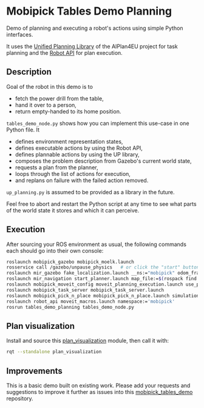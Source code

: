 # Mobipick Tables Demo Planning

Demo of planning and executing a robot's actions using simple Python interfaces.

It uses the [Unified Planning Library](https://github.com/aiplan4eu/unified-planning)
of the AIPlan4EU project for task planning and the [Robot API](https://git.ni.dfki.de/acting/robot_api/)
for plan execution.

## Description

Goal of the robot in this demo is to

- fetch the power drill from the table,
- hand it over to a person,
- return empty-handed to its home position.

`tables_demo_node.py` shows how you can implement this use-case in one Python file. It

- defines environment representation states,
- defines executable actions by using the Robot API,
- defines plannable actions by using the UP library,
- composes the problem description from Gazebo's current world state,
- requests a plan from the planner,
- loops through the list of actions for execution,
- and replans on failure with the failed action removed.

`up_planning.py` is assumed to be provided as a library in the future.

Feel free to abort and restart the Python script at any time to see what parts
of the world state it stores and which it can perceive.

## Execution

After sourcing your ROS environment as usual, the following commands each should go into their own console:

```bash
roslaunch mobipick_gazebo mobipick_moelk.launch
rosservice call /gazebo/unpause_physics   # or click the "start" button in the Gazebo GUI
roslaunch mir_gazebo fake_localization.launch __ns:="mobipick" odom_frame_id:="mobipick/odom" base_frame_id:="mobipick/base_footprint"
roslaunch mir_navigation start_planner.launch map_file:=$(rospack find pbr_maps)/maps/moelk/pbr_robot_lab.yaml prefix:="mobipick/"
roslaunch mobipick_moveit_config moveit_planning_execution.launch use_pointcloud:=true simulation:=true
roslaunch mobipick_task_server mobipick_task_server.launch
roslaunch mobipick_pick_n_place mobipick_pick_n_place.launch simulation:=true
roslaunch robot_api moveit_macros.launch namespace:='mobipick'
rosrun tables_demo_planning tables_demo_node.py
```

## Plan visualization

Install and source this [plan_visualization](https://git.ni.dfki.de/acting/plan_visualization) module, then call it with:

```bash
rqt --standalone plan_visualization
```

## Improvements

This is a basic demo built on existing work. Please add your requests and
suggestions to improve it further as issues into this
[mobipick_tables_demo](https://git.ni.dfki.de/mobipick/mobipick_tables_demo)
repository.
